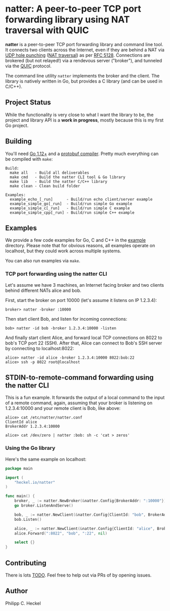 # natter: A peer-to-peer TCP port forwarding library using NAT traversal with QUIC

**natter** is a peer-to-peer TCP port forwarding library and command line tool. It connects two clients across the Internet, 
even if they are behind a NAT via [UDP hole punching](https://en.wikipedia.org/wiki/UDP_hole_punching) 
([NAT traversal](https://en.wikipedia.org/wiki/NAT_traversal)) as per [RFC 5128](https://tools.ietf.org/html/rfc5128#section-3.3.1).
Connections are brokered (but not relayed!) via a rendevous server ("broker"), and tunneled via the [QUIC](https://en.wikipedia.org/wiki/QUIC) protocol.

The command line utility `natter` implements the broker and the client. The library is natively written in Go, but 
provides a C library (and can be used in C/C++).  

## Project Status

While the functionality is very close to what I want the library to be, the project and library API is a 
**work in progress**, mostly because this is my first Go project.

## Building

You'll need [Go 1.12+](https://golang.org/) and a [protobuf compiler](https://developers.google.com/protocol-buffers/). 
Pretty much everything can be compiled with `make`:

```
Build:
  make all   - Build all deliverables
  make cmd   - Build the natter CLI tool & Go library
  make lib   - Build the natter C/C++ library
  make clean - Clean build folder

Examples:
  example_echo_[_run]      - Build/run echo client/server example
  example_simple_go[_run]  - Build/run simple Go example
  example_simple_c[_run]   - Build/run simple C example
  example_simple_cpp[_run] - Build/run simple C++ example
```

## Examples

We provide a few code examples for Go, C and C++ in the [example](example/) directory. Please note that for obvious
reasons, all examples operate on localhost, but they could work across multiple systems.

You can also run examples via `make`.
 
### TCP port forwarding using the natter CLI

Let's assume we have 3 machines, an Internet facing broker and two clients behind different NATs alice and bob.

First, start the broker on port 10000 (let's assume it listens on IP 1.2.3.4):
```
broker> natter -broker :10000
```

Then start client Bob, and listen for incoming connections:
```
bob> natter -id bob -broker 1.2.3.4:10000 -listen
```
   
And finally start client Alice, and forward local TCP connections on 8022 to bob's TCP port 22 (SSH). After that, 
Alice can connect to Bob's SSH server by connecting to localhost:8022:
```
alice> natter -id alice -broker 1.2.3.4:10000 8022:bob:22
alice> ssh -p 8022 root@localhost
```

## STDIN-to-remote-command forwarding using the natter CLI

This is a fun example. It forwards the output of a local command to the input of a remote command, again, assuming 
that your broker is listening on 1.2.3.4:10000 and your remote client is Bob, like above:

```
alice> cat /etc/natter/natter.conf
ClientId alice
BrokerAddr 1.2.3.4:10000

alice> cat /dev/zero | natter :bob: sh -c 'cat > zeros'
```

### Using the Go library

Here's the same example on localhost:

```go
package main

import (
    "heckel.io/natter"
)

func main() {
	broker, _ := natter.NewBroker(&natter.Config{BrokerAddr: ":10000"})
	go broker.ListenAndServe()

	bob, _ := natter.NewClient(&natter.Config{ClientId: "bob", BrokerAddr: "localhost:10000"})
	bob.Listen()

	alice, _ := natter.NewClient(&natter.Config{ClientId: "alice", BrokerAddr: "localhost:10000"})
	alice.Forward(":8022", "bob", ":22", nil)

	select {}
}
``` 

## Contributing

There is lots [TODO](TODO.md). Feel free to help out via PRs of by opening issues.

## Author

Philipp C. Heckel
